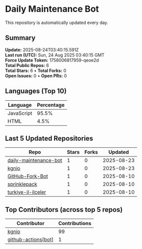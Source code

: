 # Daily Maintenance Bot

This repository is automatically updated every day.

## Summary
<!-- STATS:START -->
**Update:** 2025-08-24T03:40:15.591Z  
**Last run (UTC):** Sun, 24 Aug 2025 03:40:15 GMT  
**Force Update Token:** 1756006817959-qeoe2d  
**Total Public Repos:** 6  
**Total Stars:** 6 • **Total Forks:** 0  
**Open Issues:** 0 • **Open PRs:** 0
<!-- STATS:END -->

## Languages (Top 10)
<!-- LANGS:START -->
Language | Percentage
--- | ---
JavaScript | 95.5%
HTML | 4.5%
<!-- LANGS:END -->

## Last 5 Updated Repositories
<!-- RECENT:START -->
Repo | Stars | Forks | Updated
--- | --- | --- | ---
[daily-maintenance-bot](https://github.com/kgnio/daily-maintenance-bot) | 1 | 0 | 2025-08-23
[kgnio](https://github.com/kgnio/kgnio) | 1 | 0 | 2025-08-23
[GitHub-Fork-Bot](https://github.com/kgnio/GitHub-Fork-Bot) | 1 | 0 | 2025-08-10
[sprinklepack](https://github.com/kgnio/sprinklepack) | 1 | 0 | 2025-08-10
[turkiye-il-ilceler](https://github.com/kgnio/turkiye-il-ilceler) | 1 | 0 | 2025-08-10
<!-- RECENT:END -->

## Top Contributors (across top 5 repos)
<!-- CONTRIB:START -->
Contributor | Contributions
--- | ---
[kgnio](https://github.com/kgnio) | 99
[github-actions[bot]](https://github.com/apps/github-actions) | 1
<!-- CONTRIB:END -->

